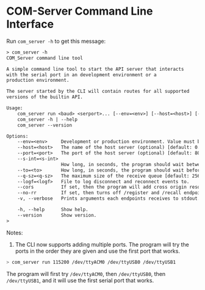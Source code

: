 # COM-Server Command Line Interface

Run `com_server -h` to get this message:

```txt
> com_server -h
COM_Server command line tool

A simple command line tool to start the API server that interacts
with the serial port in an development environment or a 
production environment.

The server started by the CLI will contain routes for all supported 
versions of the builtin API.

Usage:
    com_server run <baud> <serport>... [--env=<env>] [--host=<host>] [--port=<port>] [--s-int=<s-int>] [--to=<to>] [--q-sz=<q-sz>] [--logf=<logf>] [--cors] [--no-rr] [-v | --verbose] 
    com_server -h | --help
    com_server --version

Options:
    --env=<env>     Development or production environment. Value must be 'dev' or 'prod'. [default: dev].
    --host=<host>   The name of the host server (optional) [default: 0.0.0.0].
    --port=<port>   The port of the host server (optional) [default: 8080].
    --s-int=<s-int>  
                    How long, in seconds, the program should wait between sending to serial port [default: 1].
    --to=<to>       How long, in seconds, the program should wait before exiting when performing time-consuming tasks [default: 1].
    --q-sz=<q-sz>   The maximum size of the receive queue [default: 256].
    --logf=<logf>   File to log disconnect and reconnect events to.
    --cors          If set, then the program will add cross origin resource sharing.
    --no-rr         If set, then turns off /register and /recall endpoints, same as setting has_register_recall=False
    -v, --verbose   Prints arguments each endpoints receives to stdout. Should not be used in production.

    -h, --help      Show help.
    --version       Show version.
>
```

Notes:

1. The CLI now supports adding multiple ports. The program will try the ports in the order they are given and use the first port that works.

```sh
> com_server run 115200 /dev/ttyACM0 /dev/ttyUSB0 /dev/ttyUSB1
```
The program will first try `/dev/ttyACM0`, then `/dev/ttyUSB0`, then `/dev/ttyUSB1`, and it will use the first serial port that works.
